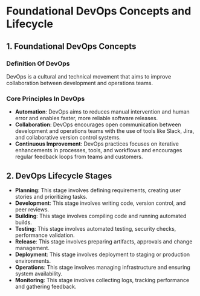 # Foundational DevOps Concepts and Lifecycle

## 1. Foundational DevOps Concepts
### Definition Of DevOps
DevOps is a cultural and technical movement that aims to improve collaboration between development and operations teams.

### Core Principles In DevOps
- **Automation**: DevOps aims to reduces manual intervention and human error and enables faster, more reliable software releases.
- **Collaboration**: DevOps encourages open communication between development and operations teams with the use of tools like Slack, Jira, and collaborative version control systems.
- **Continuous Improvement**: DevOps practices focuses on iterative enhancements in processes, tools, and workflows and encourages regular feedback loops from teams and customers.

## 2. DevOps Lifecycle Stages
- **Planning**: This stage involves defining requirements, creating user stories and prioritizing tasks.
- **Development**: This stage involves writing code, version control, and peer reviews.
- **Building**: This stage involves compiling code and running automated builds.
- **Testing**: This stage involves automated testing, security checks, performance validation.
- **Release**: This stage involves preparing artifacts, approvals and change management.
- **Deployment**: This stage involves deployment to staging or production environments.
- **Operations**: This stage involves managing infrastructure and ensuring system availability.
- **Monitoring**: This stage involves collecting logs, tracking performance and gathering feedback.
